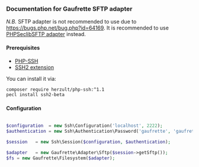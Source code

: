 ### Documentation for Gaufrette SFTP adapter

*N.B.* SFTP adapter is not recommended to use due to https://bugs.php.net/bug.php?id=64169. It is recommended to use
[PHPSeclibSFTP adapter](phpseclib_sftp.md) instead.

#### Prerequisites

* [PHP-SSH](https://github.com/Herzult/php-ssh)
* [SSH2 extension](http://www.php.net/manual/en/book.ssh2.php)

You can install it via:

```bash
composer require herzult/php-ssh:^1.1
pecl install ssh2-beta
```

#### Configuration

```php

$configuration  = new Ssh\Configuration('localhost', 2222);
$authentication = new Ssh\Authentication\Password('gaufrette', 'gaufrette'); // for other options, check php-ssh docs

$session   = new Ssh\Session($configuration, $authentication);

$adapter   = new Gaufrette\Adapter\Sftp($session->getSftp());
$fs = new Gaufrette\Filesystem($adapter);
```
